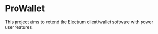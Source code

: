# ProWallet
This project aims to extend the Electrum client/wallet software with power user features.